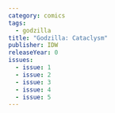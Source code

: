 ```yaml
---
category: comics
tags:
  - godzilla
title: "Godzilla: Cataclysm"
publisher: IDW
releaseYear: 0
issues:
  - issue: 1
  - issue: 2
  - issue: 3
  - issue: 4
  - issue: 5
---
```


